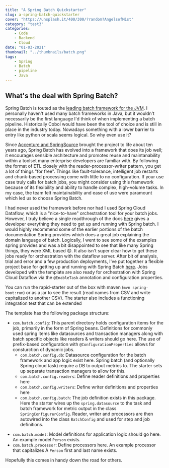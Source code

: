 ```yaml
---
title: "A Spring Batch Quickstarter"
slug: a-spring-batch-quickstarter
cover: "https://unsplash.it/400/300/?random?AngelsofMist"
category: "test3"
categories:
    - Code
    - Backend
    - Cloud
date: "01-03-2021"
thumbnail: "../thumbnails/batch.png"
tags:
    - Spring
    - Batch
    - pipeline
    - Java
---
```


## What's the deal with Spring Batch?

Spring Batch is touted as the [leading batch framework for the JVM](https://twitter.com/springbatch?lang=enhttps://twitter.com/springbatch?lang=en). I personally haven't used many batch frameworks in Java, but it wouldn't necessarily be the first language I'd think of when implementing a batch pipeline. Historically Cobol would have been the tool of choice and is still in place in the industry today. Nowadays something with a lower barrier to entry like python or scala seems logical. So why even use it?

Since [Accenture and SpringSource](https://newsroom.accenture.com/subjects/technology/accenture-and-springsource-team-to-deliver-production-version-open-source-framework-for-batch-processing.htm) brought the project to life about ten years ago, Spring Batch has evolved into a framework that does its job well; it encourages sensible architecture and promotes reuse and maintanability within a toolset many enterprise developers are familiar with. By following the format of ETL closely with the reader-processor-writer pattern, you get a lot of things "for free". Things like fault-tolerance, intelligent job restarts and chunk-based processing come with little to no configuration. If your use case truly calls for batch jobs, you might consider using this framework because of its flexibility and ability to handle complex, high-volume tasks. In my case, the team felt maintainability and ease of use were paramount which led us to choose Spring Batch.

I had never used the framework before nor had I used Spring Cloud Dataflow, which is a "nice-to-have" orchestration tool for your batch jobs. However, I truly believe a single readthrough of the docs [here](https://docs.spring.io/spring-batch/docs/current/reference/html/index.html) gives a developer everything they need to get up and running with Spring batch. I would highly recommend some of the earlier portions of the batch documentation Spring provides which does a great job explaining the domain language of batch. Logically, I went to see some of the examples spring provides and was a bit disappointed to see that like many Spring things, they were XML based 😞. It also isn't super clear how to get these jobs ready for orchestration with the dataflow server. After bit of analysis, trial and error and a few production deployments, I've put together a flexible project base for getting up and running with Spring Batch [here](https://github.com/snimmagadda1/spring-batch-rapid-starter). Jobs developed with the template are also ready for orchestration with Spring Cloud Dataflow via the `@EnableTask` annotation and configuration properties.

You can run the rapid-starter out of the box with maven (`mvn spring-boot:run`) or as a jar to see the result (read names from CSV and write capitalized to another CSV). The starter also includes a functioning integration test that can be extended

The template has the following package structure:

-   `com.batch.config`: This parent directory holds configuration items for the job, primarily in the form of Spring beans. Definitions for commonly used spring items like datasources and transaction managers along with batch specific objects like readers & writers should go here. The use of prefix-based configuration with `@ConfigurationProperties` allows for consturction of dynamic jobs.
    -   `com.batch.config.db`: Datasource configuration for the batch framework and app logic exist here. Spring batch (and optionally Spring cloud task) require a DB to output metrics to. The starter sets up separate transaction managers to allow for this.
    -   `com.batch.config.readers`: Define reader definitions and properties here
    -   `com.batch.config.writers`: Define writer definitions and properties here
    -   `com.batch.config.batch`: The job definition exists in this package. Here the starter wires up the `spring.datasource` to the task and batch framework for metric output in the class `SpringConfigurerConfig`. Reader, writer and processors are then autowired into the class `BatchConfig` and used for step and job definitions.

*   `com.batch.model`: Model definitions for application logic should go here. An example model `Person` exists.
*   `com.batch.processor`: Define processors here. An example processor that capitalizes A `Person` first and last name exists.

Hopefully this comes in handy down the road for others.
